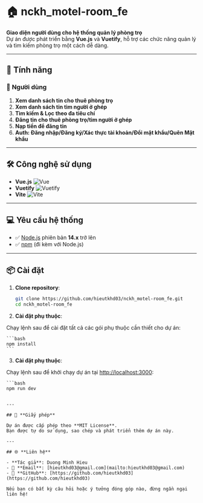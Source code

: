 # 🏠 nckh_motel-room_fe

**Giao diện người dùng cho hệ thống quản lý phòng trọ**  
Dự án được phát triển bằng **Vue.js** và **Vuetify**, hỗ trợ các chức năng quản lý và tìm kiếm phòng trọ một cách dễ dàng.

---

## 🌟 **Tính năng**

### 👥 **Người dùng**

1.  **Xem danh sách tin cho thuê phòng trọ**
2.  **Xem danh sách tin tìm người ở ghép**
3.  **Tìm kiếm & Lọc theo đa tiêu chí**
4.  **Đăng tin cho thuê phòng trọ/tìm người ở ghép**
5.  **Nạp tiền để đăng tin**
6.  **Auth: Đăng nhập/Đăng ký/Xác thực tài khoản/Đổi mật khẩu/Quên Mật khẩu**

---

## 🛠️ **Công nghệ sử dụng**

- **Vue.js** ![Vue](https://img.shields.io/badge/Vue.js-4FC08D?logo=vue.js&logoColor=white)
- **Vuetify** ![Vuetify](https://img.shields.io/badge/Vuetify-1867C0?logo=vuetify&logoColor=white)
- **Vite** ![Vite](https://img.shields.io/badge/Vite-B73BFE?logo=vite&logoColor=white)

---

## 💻 **Yêu cầu hệ thống**

- ✅ [Node.js](https://nodejs.org/) phiên bản **14.x** trở lên
- ✅ [npm](https://www.npmjs.com/) (đi kèm với Node.js)

---

## 📦 **Cài đặt**

1. **Clone repository**:

   ```bash
   git clone https://github.com/hieutkhd03/nckh_motel-room_fe.git
   cd nckh_motel-room_fe
   ```

2. **Cài đặt phụ thuộc**:

Chạy lệnh sau để cài đặt tất cả các gói phụ thuộc cần thiết cho dự án:

    ```bash
    npm install
    ```
    
3. **Cài đặt phụ thuộc**:

Chạy lệnh sau để khởi chạy dự án tại [http://localhost:3000](http://localhost:3000):

    ```bash
    npm run dev
   ```

---

## 📜 **Giấy phép**

Dự án được cấp phép theo **MIT License**.  
Bạn được tự do sử dụng, sao chép và phát triển thêm dự án này.

---

## 🌐 **Liên hệ**

- **Tác giả**: Duong Minh Hieu
- 📧 **Email**: [hieutkhd03@gmail.com](mailto:hieutkhd03@gmail.com)
- 🔗 **GitHub**: [https://github.com/hieutkhd03](https://github.com/hieutkhd03)

Nếu bạn có bất kỳ câu hỏi hoặc ý tưởng đóng góp nào, đừng ngần ngại liên hệ!
